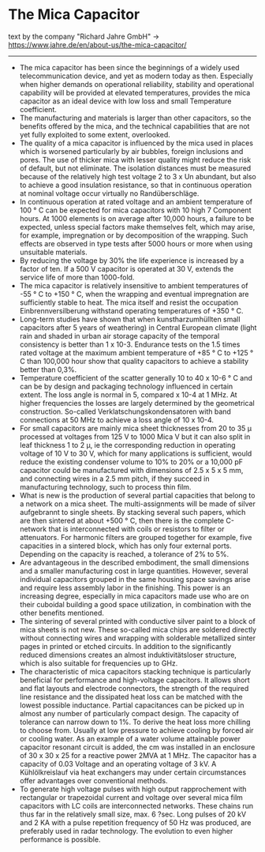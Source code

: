 # The Mica Capacitor
text by the company "Richard Jahre GmbH" -> https://www.jahre.de/en/about-us/the-mica-capacitor/

----
<ul>
<li>The mica capacitor has been since the beginnings of a widely used telecommunication device, and yet as modern today as then. Especially when higher demands on operational reliability, stability and operational capability will be provided at elevated temperatures, provides the mica capacitor as an ideal device with low loss and small Temperature coefficient.</li>
<li>The manufacturing and materials is larger than other capacitors, so the benefits offered by the mica, and the technical capabilities that are not yet fully exploited to some extent, overlooked.</li><li>The quality of a mica capacitor is influenced by the mica used in places which is worsened particularly by air bubbles, foreign inclusions and pores. The use of thicker mica with lesser quality might reduce the risk of default, but not eliminate. The isolation distances must be measured because of the relatively high test voltage 2 to 3 x Un abundant, but also to achieve a good insulation resistance, so that in continuous operation at nominal voltage occur virtually no Randüberschläge.</li>
<li>In continuous operation at rated voltage and an ambient temperature of 100 ° C can be expected for mica capacitors with 10 high 7 Component hours. At 1000 elements is on average after 10,000 hours, a failure to be expected, unless special factors make themselves felt, which may arise, for example, impregnation or by decomposition of the wrapping. Such effects are observed in type tests after 5000 hours or more when using unsuitable materials.</li>
<li>By reducing the voltage by 30% the life experience is increased by a factor of ten. If a 500 V capacitor is operated at 30 V, extends the service life of more than 1000-fold.</li>
<li>The mica capacitor is relatively insensitive to ambient temperatures of -55 ° C to +150 ° C, when the wrapping and eventual impregnation are sufficiently stable to heat. The mica itself and resist the occupation Einbrennversilberung withstand operating temperatures of +350 ° C.</li>
<li>Long-term studies have shown that when kunstharzumhüllten small capacitors after 5 years of weathering) in Central European climate (light rain and shaded in urban air storage capacity of the temporal consistency is better than 1 x 10-3. Endurance tests on the 1.5 times rated voltage at the maximum ambient temperature of +85 ° C to +125 ° C than 100,000 hour show that quality capacitors to achieve a stability better than 0,3%.</li>
<li>Temperature coefficient of the scatter generally 10 to 40 x 10-6 ° C and can be by design and packaging technology influenced in certain extent. The loss angle is normal in 5, compared x 10-4 at 1 MHz. At higher frequencies the losses are largely determined by the geometrical construction. So-called Verklatschungskondensatoren with band connections at 50 MHz to achieve a loss angle of 10 x 10-4.</li>
<li>For small capacitors are mainly mica sheet thicknesses from 20 to 35 µ processed at voltages from 125 V to 1000 Mica V but it can also split in leaf thickness 1 to 2 µ, ie the corresponding reduction in operating voltage of 10 V to 30 V, which for many applications is sufficient, would reduce the existing condenser volume to 10% to 20% or a 10,000 pF capacitor could be manufactured with dimensions of 2.5 x 5 x 5 mm, and connecting wires in a 2.5 mm pitch, if they succeed in manufacturing technology, such to process thin film.</li>
<li>What is new is the production of several partial capacities that belong to a network on a mica sheet. The multi-assignments will be made of silver aufgebrannt to single sheets. By stacking several such papers, which are then sintered at about +500 ° C, then there is the complete C-network that is interconnected with coils or resistors to filter or attenuators. For harmonic filters are grouped together for example, five capacities in a sintered block, which has only four external ports. Depending on the capacity is reached, a tolerance of 2% to 5%.</li>
<li>Are advantageous in the described embodiment, the small dimensions and a smaller manufacturing cost in large quantities. However, several individual capacitors grouped in the same housing space savings arise and require less assembly labor in the finishing. This power is an increasing degree, especially in mica capacitors made use who are on their cuboidal building a good space utilization, in combination with the other benefits mentioned.</li>
<li>The sintering of several printed with conductive silver paint to a block of mica sheets is not new. These so-called mica chips are soldered directly without connecting wires and wrapping with solderable metallized sinter pages in printed or etched circuits. In addition to the significantly reduced dimensions creates an almost induktivitätsloser structure, which is also suitable for frequencies up to GHz.</li>
<li>The characteristic of mica capacitors stacking technique is particularly beneficial for performance and high-voltage capacitors. It allows short and flat layouts and electrode connectors, the strength of the required line resistance and the dissipated heat loss can be matched with the lowest possible inductance. Partial capacitances can be picked up in almost any number of particularly compact design. The capacity of tolerance can narrow down to 1%. To derive the heat loss more chilling to choose from. Usually at low pressure to achieve cooling by forced air or cooling water. As an example of a water volume attainable power capacitor resonant circuit is added, the cm was installed in an enclosure of 30 x 30 x 25 for a reactive power 2MVA at 1 MHz. The capacitor has a capacity of 0.03 Voltage and an operating voltage of 3 kV. A Kühlölkreislauf via heat exchangers may under certain circumstances offer advantages over conventional methods.</li>
<li>To generate high voltage pulses with high output rapprochement with rectangular or trapezoidal current and voltage over several mica film capacitors with LC coils are interconnected networks. These chains run thus far in the relatively small size, max. 6 ?sec. Long pulses of 20 kV and 2 KA with a pulse repetition frequency of 50 Hz was produced, are preferably used in radar technology. The evolution to even higher performance is possible.</li>
</ul>
